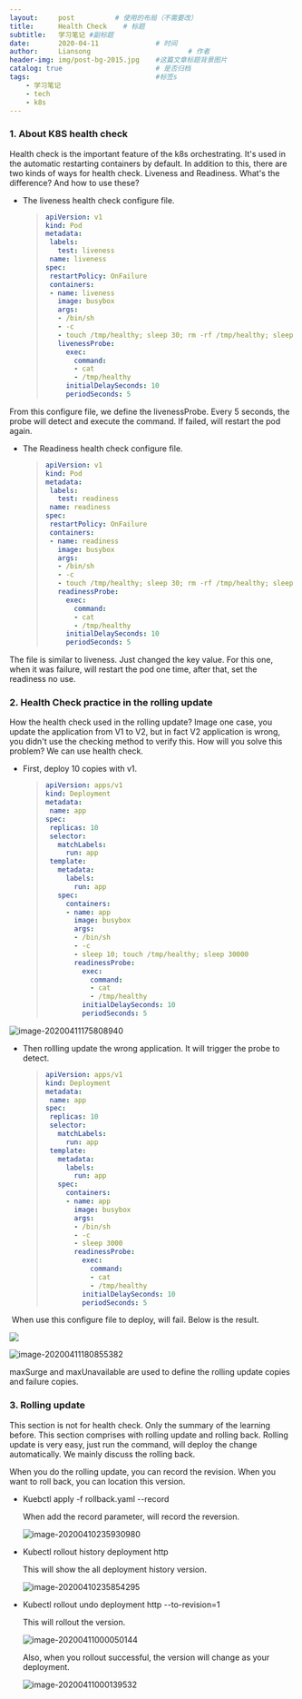 ```yaml
---
layout:     post   		  # 使用的布局（不需要改）
title:      Health Check    # 标题
subtitle:   学习笔记 #副标题
date:       2020-04-11 				# 时间
author:     Liansong 						# 作者
header-img: img/post-bg-2015.jpg 	#这篇文章标题背景图片
catalog: true 						# 是否归档
tags:								#标签s
    - 学习笔记
    - tech
    - k8s
---
```


### 1. About K8S health check

Health check is the important feature of the k8s orchestrating. It's used in the automatic restarting containers by default. In addition to this, there are two kinds of ways for health check. Liveness and Readiness. What's the difference? And how to use these? 

- The liveness health check configure file.

  >```yaml
  >apiVersion: v1
  >kind: Pod
  >metadata:
  >  labels:
  >    test: liveness
  >  name: liveness
  >spec:
  >  restartPolicy: OnFailure
  >  containers:
  >  - name: liveness
  >    image: busybox
  >    args:
  >    - /bin/sh
  >    - -c
  >    - touch /tmp/healthy; sleep 30; rm -rf /tmp/healthy; sleep 60
  >    livenessProbe:
  >      exec:
  >        command:
  >        - cat
  >        - /tmp/healthy
  >      initialDelaySeconds: 10
  >      periodSeconds: 5
  >```

From this configure file, we define the livenessProbe. Every 5 seconds, the probe will detect and execute the command. If failed, will restart the pod again. 

- The  Readiness health check configure file.

  >```yaml
  >apiVersion: v1
  >kind: Pod
  >metadata:
  >  labels:
  >    test: readiness
  >  name: readiness
  >spec:
  >  restartPolicy: OnFailure
  >  containers:
  >  - name: readiness
  >    image: busybox
  >    args:
  >    - /bin/sh
  >    - -c
  >    - touch /tmp/healthy; sleep 30; rm -rf /tmp/healthy; sleep 60
  >    readinessProbe:
  >      exec:
  >        command:
  >        - cat
  >        - /tmp/healthy
  >      initialDelaySeconds: 10
  >      periodSeconds: 5
  >```

The file is similar to liveness. Just changed the key value. For this one, when it was failure, will restart the pod one time, after that, set the readiness no use. 

### 2. Health Check practice in the rolling update

How the health check used in the rolling update? Image one case, you update the application from V1 to V2, but in fact V2 application is wrong, you didn't use the checking method to verify this. How will you solve this problem? We can use health check.

- First, deploy 10 copies with v1.

  >```yaml
  >apiVersion: apps/v1
  >kind: Deployment
  >metadata:
  >  name: app
  >spec:
  >  replicas: 10
  >  selector:
  >    matchLabels:
  >      run: app
  >  template:
  >    metadata:
  >      labels:
  >        run: app
  >    spec:
  >      containers:
  >      - name: app
  >        image: busybox
  >        args:
  >        - /bin/sh
  >        - -c
  >        - sleep 10; touch /tmp/healthy; sleep 30000
  >        readinessProbe:
  >          exec:
  >            command:
  >            - cat
  >            - /tmp/healthy
  >          initialDelaySeconds: 10
  >          periodSeconds: 5
  >```

![image-20200411175808940](https://tva1.sinaimg.cn/large/007S8ZIlgy1gdpzbx6r8oj318i0qm7wh.jpg)

- Then rollling update the wrong application. It will trigger the probe to detect.

  >```yaml
  >apiVersion: apps/v1
  >kind: Deployment
  >metadata:
  >  name: app
  >spec:
  >  replicas: 10
  >  selector:
  >    matchLabels:
  >      run: app
  >  template:
  >    metadata:
  >      labels:
  >        run: app
  >    spec:
  >      containers:
  >      - name: app
  >        image: busybox
  >        args:
  >        - /bin/sh
  >        - -c
  >        - sleep 3000
  >        readinessProbe:
  >          exec:
  >            command:
  >            - cat
  >            - /tmp/healthy
  >          initialDelaySeconds: 10
  >          periodSeconds: 5
  >```

​        When use this configure file to deploy, will fail. Below is the result.

![ ](https://tva1.sinaimg.cn/large/007S8ZIlgy1gdpzk08tjbj313i0qe4qp.jpg)

![image-20200411180855382](https://tva1.sinaimg.cn/large/007S8ZIlgy1gdpztqjufbj30qa0zqx47.jpg)

maxSurge and maxUnavailable are used to define the rolling update copies and failure copies.

### 3. Rolling update

This section is not for health check. Only the summary of the learning before.                                                                                                                                                                    This section comprises with rolling update and rolling back. Rolling update is very easy, just run the command, will deploy the change automatically. We mainly discuss the rolling back.

When you do the rolling update, you can record the revision. When you want to roll back, you can location this version.                                   

- Kuebctl apply -f rollback.yaml --record

  When add the record parameter, will record the reversion.

  ![image-20200410235930980](https://tva1.sinaimg.cn/large/00831rSTgy1gdp45c5s14j31ig0oohdt.jpg)

- Kubectl rollout history deployment http 

  This will show the all deployment history version.

  ![image-20200410235854295](https://tva1.sinaimg.cn/large/00831rSTgy1gdp44rkss8j31640cqtoh.jpg)

- Kubectl rollout undo deployment http --to-revision=1

  This will rollout the version.

  ![image-20200411000050144](https://tva1.sinaimg.cn/large/00831rSTgy1gdp46orwccj31mw0aa4gs.jpg)

  Also, when you rollout successful, the version will change as your deployment.

  ![image-20200411000139532](https://tva1.sinaimg.cn/large/00831rSTgy1gdp47k5pepj31760bo170.jpg)
